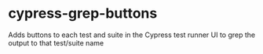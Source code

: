# cypress-grep-buttons
Adds buttons to each test and suite in the Cypress test runner UI to grep the output to that test/suite name
